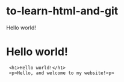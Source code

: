 # to-learn-html-and-git

Hello world!
<!DOCTYPE html><html> 
 <head>

</head> 
 
<body>  
    <h1>Hello world!</h1> 
 </body>
     </html>

     <h1>Hello world!</h1>
     <p>Hello, and welcome to my website!<p>
     